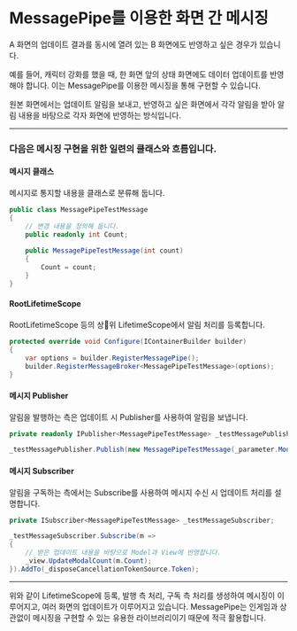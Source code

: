 # MessagePipe를 이용한 화면 간 메시징

A 화면의 업데이트 결과를 동시에 열려 있는 B 화면에도 반영하고 싶은 경우가 있습니다.

예를 들어, 캐릭터 강화를 했을 때, 한 화면 앞의 상태 화면에도 데이터 업데이트를 반영해야 합니다. 이는 MessagePipe를 이용한 메시징을 통해 구현할 수 있습니다.

원본 화면에서는 업데이트 알림을 보내고, 반영하고 싶은 화면에서 각각 알림을 받아 알림 내용을 바탕으로 각자 화면에 반영하는 방식입니다.

***

### 다음은 메시징 구현을 위한 일련의 클래스와 흐름입니다.

#### 메시지 클래스

메시지로 통지할 내용을 클래스로 분류해 둡니다.

```csharp
public class MessagePipeTestMessage
{
    // 변경 내용을 정의해 둡니다.
    public readonly int Count;
    
    public MessagePipeTestMessage(int count)
    {
        Count = count;
    }
}
```

#### RootLifetimeScope

RootLifetimeScope 등의 상위 LifetimeScope에서 알림 처리를 등록합니다.

```csharp
protected override void Configure(IContainerBuilder builder)
{
    var options = builder.RegisterMessagePipe();
    builder.RegisterMessageBroker<MessagePipeTestMessage>(options);
}
```

#### 메시지 Publisher

알림을 발행하는 측은 업데이트 시 Publisher를 사용하여 알림을 보냅니다.

```csharp
private readonly IPublisher<MessagePipeTestMessage> _testMessagePublisher;

_testMessagePublisher.Publish(new MessagePipeTestMessage(_parameter.ModalCount));
```

#### 메시지 Subscriber

알림을 구독하는 측에서는 Subscribe를 사용하여 메시지 수신 시 업데이트 처리를 설명합니다.

```csharp
private ISubscriber<MessagePipeTestMessage> _testMessageSubscriber;

_testMessageSubscriber.Subscribe(m =>
{
    // 받은 업데이트 내용을 바탕으로 Model과 View에 반영합니다.
    _view.UpdateModalCount(m.Count);
}).AddTo(_disposeCancellationTokenSource.Token);
```

***

위와 같이 LifetimeScope에 등록, 발행 측 처리, 구독 측 처리를 생성하여 메시징이 이루어지고, 여러 화면의 업데이트가 이루어지고 있습니다. MessagePipe는 인게임과 상관없이 메시징을 구현할 수 있는 유용한 라이브러리이기 때문에 적극 활용합니다.
